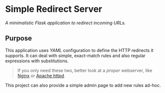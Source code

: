 # Simple Redirect Server

*A minimalistic Flask application to redirect incoming URLs.*

## Purpose

This application uses *YAML* configuration to define the HTTP redirects it supports.
It can deal with simple, exact-match rules and also regular expressions with substitutions.

> If you only need these two, better look at a *proper* webserver, like
> [Nginx](https://www.nginx.com/) or [Apache httpd](https://httpd.apache.org/).
 
This project can also provide a simple admin page to add new rules ad-hoc.

